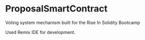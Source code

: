 # ProposalSmartContract
Voting system mechanism built for the Rise In Solidity Bootcamp

Used Remix IDE for development.


